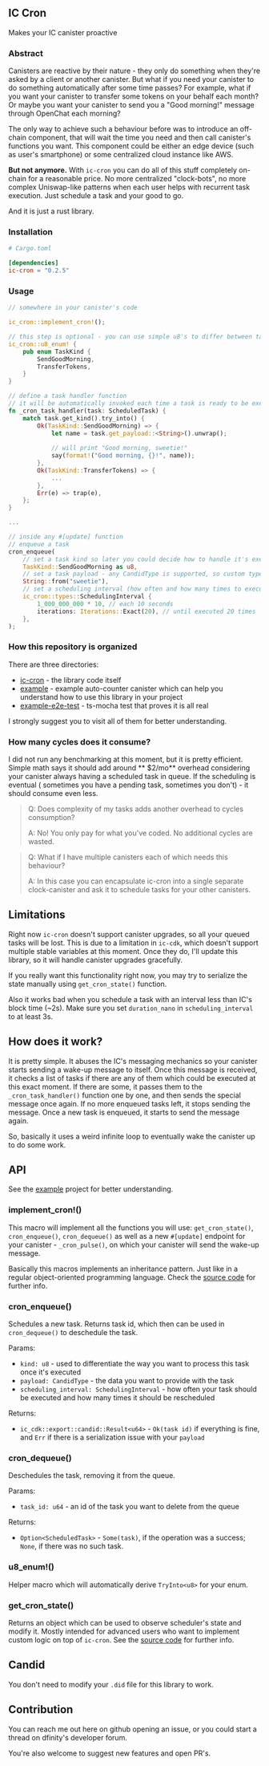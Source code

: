 ## IC Cron

Makes your IC canister proactive

### Abstract

Canisters are reactive by their nature - they only do something when they're asked by a client or another canister. But
what if you need your canister to do something automatically after some time passes? For example, what if you want your
canister to transfer some tokens on your behalf each month? Or maybe you want your canister to send you a "Good
morning!"
message through OpenChat each morning?

The only way to achieve such a behaviour before was to introduce an off-chain component, that will wait the time you
need and then call canister's functions you want. This component could be either an edge device (such as user's
smartphone) or some centralized cloud instance like AWS.

**But not anymore.** With `ic-cron` you can do all of this stuff completely on-chain for a reasonable price. No more
centralized "clock-bots", no more complex Uniswap-like patterns when each user helps with recurrent task execution. Just
schedule a task and your good to go.

And it is just a rust library.

### Installation

```toml
# Cargo.toml

[dependencies]
ic-cron = "0.2.5"
```

### Usage

```rust
// somewhere in your canister's code

ic_cron::implement_cron!();

// this step is optional - you can use simple u8's to differ between task handlers
ic_cron::u8_enum! {
    pub enum TaskKind {
        SendGoodMorning,
        TransferTokens,
    }
}

// define a task handler function
// it will be automatically invoked each time a task is ready to be executed
fn _cron_task_handler(task: ScheduledTask) {
    match task.get_kind().try_into() {
        Ok(TaskKind::SendGoodMorning) => {
            let name = task.get_payload::<String>().unwrap();
      
            // will print "Good morning, sweetie!"      
            say(format!("Good morning, {}!", name));
        },
        Ok(TaskKind::TransferTokens) => {
            ...
        },
        Err(e) => trap(e),
    };
}

...

// inside any #[update] function
// enqueue a task
cron_enqueue(
    // set a task kind so later you could decide how to handle it's execution
    TaskKind::SendGoodMorning as u8,
    // set a task payload - any CandidType is supported, so custom types would also work fine
    String::from("sweetie"), 
    // set a scheduling interval (how often and how many times to execute)
    ic_cron::types::SchedulingInterval {
        1_000_000_000 * 10, // each 10 seconds
        iterations: Iterations::Exact(20), // until executed 20 times
    },
);
```

### How this repository is organized

There are three directories:

* [ic-cron](./ic-cron) - the library code itself
* [example](./example) - example auto-counter canister which can help you understand how to use this library in your
  project
* [example-e2e-test](./example-e2e-test) - ts-mocha test that proves it is all real

I strongly suggest you to visit all of them for better understanding.

### How many cycles does it consume?

I did not run any benchmarking at this moment, but it is pretty efficient. Simple math says it should add around **
$2/mo** overhead considering your canister always having a scheduled task in queue. If the scheduling is eventual (
sometimes you have a pending task, sometimes you don't) - it should consume even less.

> Q: Does complexity of my tasks adds another overhead to cycles consumption?
>
> A: No! You only pay for what you've coded. No additional cycles are wasted.

> Q: What if I have multiple canisters each of which needs this behaviour?
>
> A: In this case you can encapsulate ic-cron into a single separate clock-canister and ask it to schedule
> tasks for your other canisters.

## Limitations

Right now `ic-cron` doesn't support canister upgrades, so all your queued tasks will be lost. This is due to a
limitation in `ic-cdk`, which doesn't support multiple stable variables at this moment. Once they do, I'll update this
library, so it will handle canister upgrades gracefully.

If you really want this functionality right now, you may try to serialize the state manually using `get_cron_state()`
function.

Also it works bad when you schedule a task with an interval less than IC's block time (~2s). Make sure you set 
`duration_nano` in `scheduling_interval` to at least 3s.

## How does it work?

It is pretty simple. It abuses the IC's messaging mechanics so your canister starts sending a wake-up message to itself.
Once this message is received, it checks a list of tasks if there are any of them which could be executed at this exact
moment. If there are some, it passes them to the `_cron_task_handler()` function one by one, and then sends the special
message once again. If no more enqueued tasks left, it stops sending the message. Once a new task is enqueued, it starts
to send the message again.

So, basically it uses a weird infinite loop to eventually wake the canister up to do some work.

## API

See the [example](./example) project for better understanding.

### implement_cron!()

This macro will implement all the functions you will use: `get_cron_state()`, `cron_enqueue()`, `cron_dequeue()` as well
as a new `#[update]` endpoint for your canister - `_cron_pulse()`, on which your canister will send the wake-up message.

Basically this macros implements an inheritance pattern. Just like in a regular object-oriented programming language.
Check the [source code](./ic-cron/src/macros.rs) for further info.

### cron_enqueue()

Schedules a new task. Returns task id, which then can be used in `cron_dequeue()` to deschedule the task.

Params:

* `kind: u8` - used to differentiate the way you want to process this task once it's executed
* `payload: CandidType` - the data you want to provide with the task
* `scheduling_interval: SchedulingInterval` - how often your task should be executed and how many times it should be
  rescheduled

Returns:

* `ic_cdk::export::candid::Result<u64>` - `Ok(task id)` if everything is fine, and `Err` if there is a serialization
  issue with your `payload`

### cron_dequeue()

Deschedules the task, removing it from the queue.

Params:

* `task_id: u64` - an id of the task you want to delete from the queue

Returns:

* `Option<ScheduledTask>` - `Some(task)`, if the operation was a success; `None`, if there was no such task.

### u8_enum!()

Helper macro which will automatically derive `TryInto<u8>` for your enum.

### get_cron_state()

Returns an object which can be used to observe scheduler's state and modify it. Mostly intended for advanced users who
want to implement custom logic on top of `ic-cron`. See the [source code](./ic-cron/src/task_scheduler.rs) for further
info.

## Candid

You don't need to modify your `.did` file for this library to work.

## Contribution

You can reach me out here on github opening an issue, or you could start a thread on dfinity's developer forum.

You're also welcome to suggest new features and open PR's.
